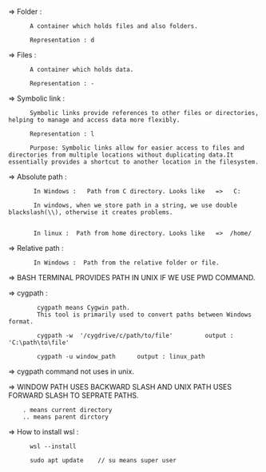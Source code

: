 =>   Folder  : 

          A container which holds files and also folders.

          Representation : d


=>   Files :

          A container which holds data.

          Representation : -


=>   Symbolic link :

          Symbolic links provide references to other files or directories, helping to manage and access data more flexibly.

          Representation : l

          Purpose: Symbolic links allow for easier access to files and directories from multiple locations without duplicating data.It essentially provides a shortcut to another location in the filesystem.



=>    Absolute path :
 
           In Windows :   Path from C directory. Looks like   =>   C:

           In windows, when we store path in a string, we use double blackslash(\\), otherwise it creates problems.


           In linux :  Path from home directory. Looks like   =>  /home/


=>    Relative path :

           In Windows :  Path from the relative folder or file.


=>   BASH TERMINAL PROVIDES PATH IN UNIX IF WE USE PWD COMMAND.


=>    cygpath :

            cygpath means Cygwin path.
            This tool is primarily used to convert paths between Windows format.

            cygpath -w  '/cygdrive/c/path/to/file'         output :  'C:\path\to\file'   

            cygpath -u window_path      output : linux_path


=>   cygpath command not uses in unix.

=>    WINDOW PATH USES BACKWARD SLASH AND UNIX PATH USES FORWARD SLASH TO SEPRATE PATHS.


        . means current directory
        .. means parent dirctory



=>  How to install wsl :

          wsl --install
          
          sudo apt update    // su means super user




          
